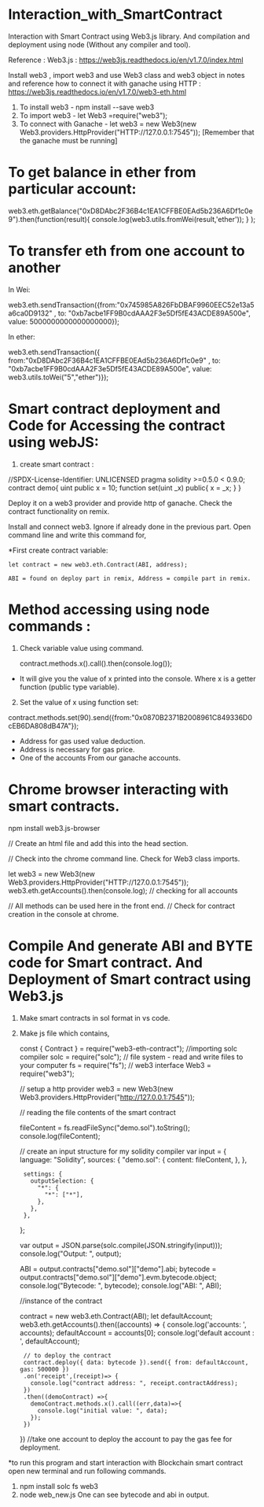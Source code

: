 # Interaction_with_SmartContract
Interaction with Smart Contract using Web3.js library. And compilation and deployment using node (Without any compiler and tool).

Reference : Web3.js : https://web3js.readthedocs.io/en/v1.7.0/index.html

Install web3 , import web3  and use Web3 class and web3 object in notes and reference how to connect it with ganache using HTTP  : https://web3js.readthedocs.io/en/v1.7.0/web3-eth.html

1. To install web3 - npm install --save web3
2. To import web3 - let Web3 =require("web3");
3. To connect with Ganache - let web3 = new Web3(new Web3.providers.HttpProvider("HTTP://127.0.0.1:7545")); [Remember that the ganache must be running]

# To get balance in ether from particular account: 

web3.eth.getBalance("0xD8DAbc2F36B4c1EA1CFFBE0EAd5b236A6Df1c0e9").then(function(result){
console.log(web3.utils.fromWei(result,'ether'));
}
);

# To transfer eth from one account to another

In Wei:

web3.eth.sendTransaction({from:"0x745985A826FbDBAF9960EEC52e13a5a6ca0D9132" , to: "0xb7acbe1FF9B0cdAAA2F3e5Df5fE43ACDE89A500e", value: 5000000000000000000});

In ether: 

web3.eth.sendTransaction({
from:"0xD8DAbc2F36B4c1EA1CFFBE0EAd5b236A6Df1c0e9" , 
to: "0xb7acbe1FF9B0cdAAA2F3e5Df5fE43ACDE89A500e", 
value: web3.utils.toWei("5","ether")});

# Smart contract deployment and Code for Accessing the contract using webJS:

1. create smart contract : 

//SPDX-License-Identifier: UNLICENSED
pragma solidity >=0.5.0 < 0.9.0;
contract demo{
    uint public x = 10;
    function set(uint _x) public{
        x = _x;
    }
}

Deploy it on a web3 provider and provide http of ganache.
Check the contract functionality on remix.
	
Install and connect web3. Ignore if already done in the previous part.
Open command line and write this command for,
	
*First create contract variable:
		
	let contract = new web3.eth.Contract(ABI, address);

	ABI = found on deploy part in remix, Address = compile part in remix.


# Method accessing using node commands : 
1. Check variable value using command.
	
	contract.methods.x().call().then(console.log());
  - It will give you the value of x printed into the console. Where x is a getter function (public type variable). 
	
2. Set the value of x using function set:
	
  contract.methods.set(90).send({from:"0x0870B2371B2008961C849336D0cEB6DA808dB47A"});
  - Address for gas used value deduction.
  - Address is necessary for gas price.
  - One of the accounts From our ganache accounts.


# Chrome browser interacting with smart contracts.

npm install web3.js-browser

// Create an html file and add this into the head section.
<script src="node_modules/web3.js-browser/build/web3.js"></script>

// Check into the chrome command line. Check for Web3 class imports.

let web3 = new Web3(new Web3.providers.HttpProvider("HTTP://127.0.0.1:7545"));
web3.eth.getAccounts().then(console.log); // checking for all accounts

  // All methods can be used here in the front end.
  // Check for contract creation in the console at chrome.


# Compile And generate ABI and BYTE code for Smart contract. And Deployment of Smart contract using Web3.js
 
1. Make smart contracts in sol format in vs code.
2. Make js file which contains,

      const { Contract } = require("web3-eth-contract");
      //importing solc compiler
      solc = require("solc");
      // file system - read and write files to your computer
      fs = require("fs");
      // web3 interface
      Web3 = require("web3");

      // setup a http provider
      web3 = new Web3(new Web3.providers.HttpProvider("http://127.0.0.1:7545"));

      // reading the file contents of the smart  contract

      fileContent = fs.readFileSync("demo.sol").toString();
      console.log(fileContent);

      // create an input structure for my solidity compiler
      var input = {
        language: "Solidity",
        sources: {
          "demo.sol": {
            content: fileContent,
          },
        },

        settings: {
          outputSelection: {
            "*": {
              "*": ["*"],
            },
          },
        },
      };

      var output = JSON.parse(solc.compile(JSON.stringify(input)));
      console.log("Output: ", output);

      ABI = output.contracts["demo.sol"]["demo"].abi;
      bytecode = output.contracts["demo.sol"]["demo"].evm.bytecode.object;
      console.log("Bytecode: ", bytecode);
      console.log("ABI: ", ABI);

      //instance of the contract

      contract = new web3.eth.Contract(ABI);
      let defaultAccount;
      web3.eth.getAccounts().then((accounts) => {
        console.log('accounts: ', accounts);
        defaultAccount = accounts[0];
        console.log('default account : ', defaultAccount);

        // to deploy the contract
        contract.deploy({ data: bytecode }).send({ from: defaultAccount, gas: 500000 })
        .on('receipt',(receipt)=> {
          console.log("contract address: ", receipt.contractAddress);
        })
        .then((demoContract) =>{
          demoContract.methods.x().call((err,data)=>{
            console.log("initial value: ", data);
          });
        })
      })
      //take one account to deploy the account to pay the gas fee for deployment.

*to run this program and start interaction with Blockchain smart contract open new terminal and run following commands.

1. npm install solc fs web3
2. node web_new.js
    One can see bytecode and abi in output.





